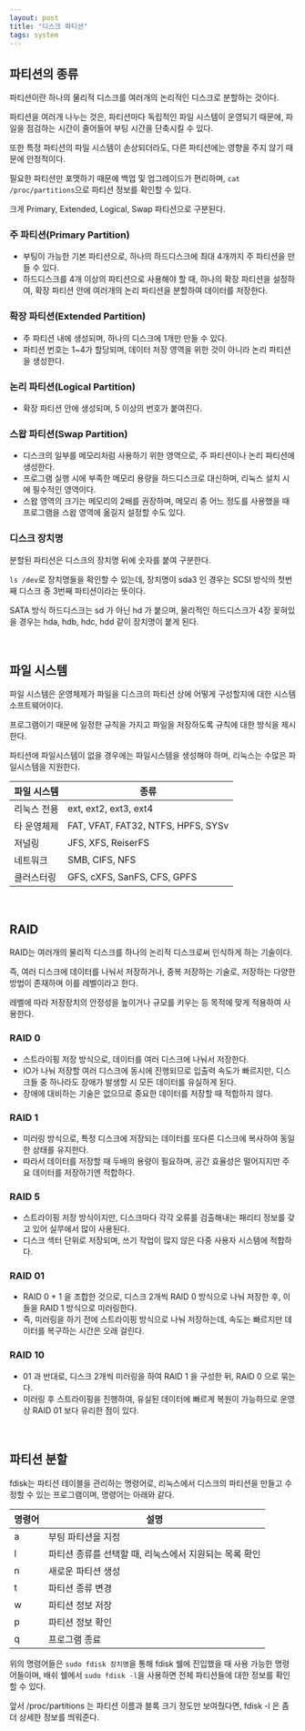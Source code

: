 ```yaml
---
layout: post
title: "디스크 파티션"
tags: system
---
```


## 파티션의 종류

파티션이란 하나의 물리적 디스크를 여러개의 논리적인 디스크로 분할하는 것이다.

파티션을 여러개 나누는 것은, 파티션마다 독립적인 파일 시스템이 운영되기 때문에, 파일을 점검하는 시간이 줄어들어 부팅 시간을 단축시킬 수 있다.

또한 특정 파티션의 파일 시스템이 손상되더라도, 다른 파티션에는 영향을 주지 않기 때문에 안정적이다.

필요한 파티션만 포맷하기 때문에 백업 및 업그레이드가 편리하며, ```cat /proc/partitions```으로 파티션 정보를 확인할 수 있다.

크게 Primary, Extended, Logical, Swap 파티션으로 구분된다.

### 주 파티션(Primary Partition)
- 부팅이 가능한 기본 파티션으로, 하나의 하드디스크에 최대 4개까지 주 파티션을 만들 수 있다.
- 하드디스크를 4개 이상의 파티션으로 사용해야 할 때, 하나의 확장 파티션을 설정하여, 확장 파티션 안에 여러개의 논리 파티션을 분할하여 데이터를 저장한다.

### 확장 파티션(Extended Partition)
- 주 파티션 내에 생성되며, 하나의 디스크에 1개만 만들 수 있다.
- 파티션 번호는 1~4가 할당되며, 데이터 저장 영역을 위한 것이 아니라 논리 파티션을 생성한다.

### 논리 파티션(Logical Partition)
- 확장 파티션 안에 생성되며, 5 이상의 번호가 붙여진다.

### 스왑 파티션(Swap Partition)

- 디스크의 일부를 메모리처럼 사용하기 위한 영역으로, 주 파티션이나 논리 파티션에 생성한다.
- 프로그램 실행 시에 부족한 메모리 용량을 하드디스크로 대신하며, 리눅스 설치 시에 필수적인 영역이다.
- 스왑 영역의 크기는 메모리의 2배를 권장하며, 메모리 중 어느 정도를 사용했을 때 프로그램을 스왑 영역에 옮길지 설정할 수도 있다.

### 디스크 장치명

분할된 파티션은 디스크의 장치명 뒤에 숫자를 붙여 구분한다.

```ls /dev```로 장치명들을 확인할 수 있는데, 장치명이 sda3 인 경우는 SCSI 방식의 첫번째 디스크 중 3번째 파티션이라는 뜻이다.

SATA 방식 하드디스크는 sd 가 아닌 hd 가 붙으며, 물리적인 하드디스크가 4장 꽂혀있을 경우는 hda, hdb, hdc, hdd 같이 장치명이 붙게 된다.

<br>

## 파일 시스템

파일 시스템은 운영체제가 파일을 디스크의 파티션 상에 어떻게 구성할지에 대한 시스템 소프트웨어이다.

프로그램이기 때문에 일정한 규칙을 가지고 파일을 저장하도록 규칙에 대한 방식을 제시한다.

파티션에 파일시스템이 없을 경우에는 파일시스템을 생성해야 하며, 리눅스는 수많은 파일시스템을 지원한다.

| 파일 시스템 | 종류 |
| --- | --- |
| 리눅스 전용 | ext, ext2, ext3, ext4 |
| 타 운영체제 | FAT, VFAT, FAT32, NTFS, HPFS, SYSv |
| 저널링 | JFS, XFS, ReiserFS |
| 네트워크 | SMB, CIFS, NFS |
| 클러스터링 | GFS, cXFS, SanFS, CFS, GPFS |

<br>

## RAID

RAID는 여러개의 물리적 디스크를 하나의 논리적 디스크로써 인식하게 하는 기술이다.

즉, 여러 디스크에 데이터를 나눠서 저장하거나, 중복 저장하는 기술로, 저장하는 다양한 방법이 존재하며 이를 레벨이라고 한다.

레벨에 따라 저장장치의 안정성을 높이거나 규모를 키우는 등 목적에 맞게 적용하여 사용한다.

### RAID 0
- 스트라이핑 저장 방식으로, 데이터를 여러 디스크에 나눠서 저장한다.
- IO가 나눠 저장할 여러 디스크에 동시에 진행되므로 입출력 속도가 빠르지만, 디스크들 중 하나라도 장애가 발생할 시 모든 데이터를 유실하게 된다.
- 장애에 대비하는 기술은 없으므로 중요한 데이터를 저장할 때 적합하지 않다.

### RAID 1
- 미러링 방식으로, 특정 디스크에 저장되는 데이터를 또다른 디스크에 복사하여 동일한 상태를 유지한다.
- 따라서 데이터를 저장할 때 두배의 용량이 필요하며, 공간 효율성은 떨어지지만 주요 데이터를 저장하기엔 적합하다.

### RAID 5
- 스트라이핑 저장 방식이지만, 디스크마다 각각 오류를 검출해내는 패리티 정보를 갖고 있어 실무에서 많이 사용된다.
- 디스크 섹터 단위로 저장되며, 쓰기 작업이 많지 않은 다중 사용자 시스템에 적합하다.

### RAID 01
- RAID 0 + 1 을 조합한 것으로, 디스크 2개씩 RAID 0 방식으로 나눠 저장한 후, 이들을 RAID 1 방식으로 미러링한다.
- 즉, 미러링을 하기 전에 스트라이핑 방식으로 나눠 저장하는데, 속도는 빠르지만 데이터를 복구하는 시간은 오래 걸린다.

### RAID 10
- 01 과 반대로, 디스크 2개씩 미러링을 하여 RAID 1 을 구성한 뒤, RAID 0 으로 묶는다.
- 미러링 후 스트라이핑을 진행하여, 유실된 데이터에 빠르게 복원이 가능하므로 운영상 RAID 01 보다 유리한 점이 있다.

<br>

## 파티션 분할

fdisk는 파티션 테이블을 관리하는 명령어로, 리눅스에서 디스크의 파티션을 만들고 수정할 수 있는 프로그램이며, 명령어는 아래와 같다.

| 명령어 | 설명 |
| --- | --- |
| a | 부팅 파티션을 지정 |
| l | 파티션 종류를 선택할 때, 리눅스에서 지원되는 목록 확인 |
| n | 새로운 파티션 생성 |
| t | 파티션 종류 변경|
| w | 파티션 정보 저장 |
| p | 파티션 정보 확인 |
| q | 프로그램 종료 |

위의 명령어들은 ```sudo fdisk 장치명```을 통해 fdisk 쉘에 진입했을 때 사용 가능한 명령어들이며, 배쉬 쉘에서 ```sudo fdisk -l```을 사용하면 전체 파티션들에 대한 정보를 확인할 수 있다.

앞서 /proc/partitions 는 파티션 이름과 블록 크기 정도만 보여줬다면, fdisk -l 은 좀 더 상세한 정보를 띄워준다.